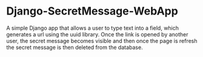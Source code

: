 # Django-SecretMessage-WebApp

A simple Django app that allows a user to type text into a field, which generates a url using the uuid library. Once the link is opened by another user, the secret message becomes visible and then once the page is refresh the secret message is then deleted from the database. 
